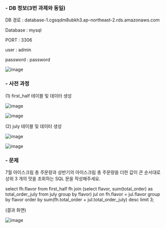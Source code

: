 ### - DB 정보(3번 과제와 동일)

DB 경로 : database-1.cgsqdm8ubkh3.ap-northeast-2.rds.amazonaws.com

Database : mysql

PORT : 3306

user : admin

password : password

![image](https://user-images.githubusercontent.com/103189961/230875491-2864a115-f0b7-41b3-901a-6a8844eaf6fd.png)


### - 사전 과정

(1) first_half 테이블 및 데이터 생성

![image](https://user-images.githubusercontent.com/103189961/230882436-ec491512-9fdb-4ea6-a37a-3a1c54343d8f.png)

![image](https://user-images.githubusercontent.com/103189961/230882514-0112bc24-a184-4cd9-bf98-f9d40aad0f8a.png)

(2) july 테이블 및 데이터 생성

![image](https://user-images.githubusercontent.com/103189961/230882703-b4526c51-5095-4d5e-91c8-5027ca5fc176.png)

![image](https://user-images.githubusercontent.com/103189961/230882784-bfaef59d-4f8d-4d14-a8ec-b1f4df7d510e.png)

### - 문제

7월 아이스크림 총 주문량과 상반기의 아이스크림 총 주문량을 더한 값이 큰
순서대로 상위 3 개의 맛을 조회하는 SQL 문을 작성해주세요.

select fh.flavor
from first_half fh join 
(select flavor, sum(total_order) as total_order_july from july group by flavor) jul on fh.flavor = jul.flavor
group by flavor
order by sum(fh.total_order + jul.total_order_july) desc limit 3;

(결과 화면)

![image](https://user-images.githubusercontent.com/103189961/230886628-dff5372e-704f-4163-8ed3-5c4f27b19edb.png)

